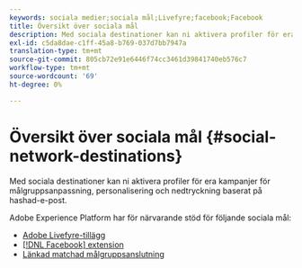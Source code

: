 ```yaml
---
keywords: sociala medier;sociala mål;Livefyre;facebook;Facebook
title: Översikt över sociala mål
description: Med sociala destinationer kan ni aktivera profiler för era kampanjer för målgruppsanpassning, personalisering och nedtryckning baserat på hashad-e-post.
exl-id: c5da8dae-c1ff-45a8-b769-037d7bb7947a
translation-type: tm+mt
source-git-commit: 805cb72e91e6446f74cc3461d39841740eb576c7
workflow-type: tm+mt
source-wordcount: '69'
ht-degree: 0%

---
```


# Översikt över sociala mål {#social-network-destinations}

Med sociala destinationer kan ni aktivera profiler för era kampanjer för målgruppsanpassning, personalisering och nedtryckning baserat på hashad-e-post.

Adobe Experience Platform har för närvarande stöd för följande sociala mål:

- [Adobe Livefyre-tillägg](./adobe-livefyre.md)
- [[!DNL Facebook] extension](./facebook.md)
- [Länkad matchad målgruppsanslutning](./linkedin.md)
